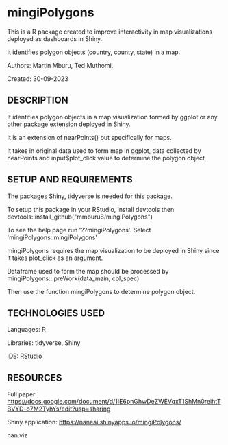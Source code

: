 # mingiPolygons

This is a R package created to improve interactivity in  map visualizations deployed as dashboards in Shiny.

It identifies polygon objects (country, county, state) in a map.

Authors: Martin Mburu, Ted Muthomi.

Created: 30-09-2023


## DESCRIPTION

It identifies polygon objects in a map visualization formed by ggplot or any other package extension deployed in Shiny.

It is an extension of nearPoints() but specifically for maps.

It takes in original data used to form map in ggplot, data collected by nearPoints and input$plot_click value to determine the polygon object


## SETUP AND REQUIREMENTS

 The packages Shiny, tidyverse is needed for this package. 

 To setup this package in your RStudio, install devtools then devtools::install_github("mmburu8/mingiPolygons")

 To see the help page run '??mingiPolygons'. Select 'mingiPolygons::mingiPolygons'

 mingiPolygons requires the map visualization to be deployed in Shiny since it takes plot_click as an argument.

Dataframe used to form the map should be processed by mingiPolygons:::preWork(data_main, col_spec)

Then use the function mingiPolygons to determine polygon object.

## TECHNOLOGIES USED

Languages: R

Libraries: tidyverse, Shiny

IDE: RStudio

## RESOURCES

Full paper: https://docs.google.com/document/d/1IE6pnGhwDeZWEVqxT1ShMn0reihtTBVYD-o7M2TyhYs/edit?usp=sharing

Shiny application: https://naneai.shinyapps.io/mingiPolygons/


nan.viz
